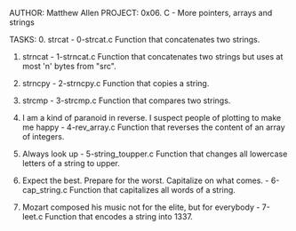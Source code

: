 AUTHOR: Matthew Allen
PROJECT: 0x06. C - More pointers, arrays and strings

TASKS:
0. strcat - 0-strcat.c
	Function that concatenates two strings.

1. strncat - 1-strncat.c
	Function that concatenates two strings but uses at most 'n' bytes
	from "src".

2. strncpy - 2-strncpy.c
	Function that copies a string.

3. strcmp - 3-strcmp.c
	Function that compares two strings.

4. I am a kind of paranoid in reverse. I suspect people of plotting to make me happy - 4-rev_array.c
	Function that reverses the content of an array of integers.

5. Always look up - 5-string_toupper.c
	Function that changes all lowercase letters of a string to upper.

6. Expect the best. Prepare for the worst. Capitalize on what comes. - 6-cap_string.c
	Function that capitalizes all words of a string.

7. Mozart composed his music not for the elite, but for everybody - 7-leet.c
	Function that encodes a string into 1337.
